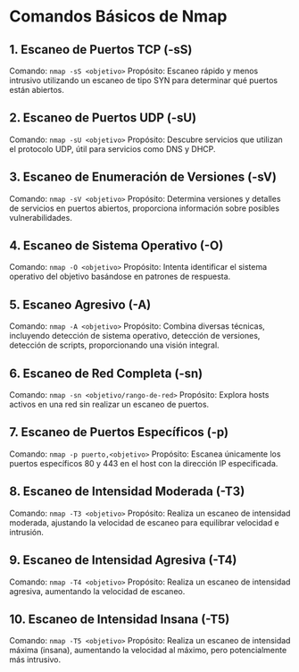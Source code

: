 # Comandos Básicos de Nmap

## 1. Escaneo de Puertos TCP (-sS)
   Comando: ```nmap -sS <objetivo>```
   Propósito: Escaneo rápido y menos intrusivo utilizando un escaneo de tipo SYN para determinar qué puertos están abiertos.

## 2. Escaneo de Puertos UDP (-sU)
   Comando: `nmap -sU <objetivo>`
   Propósito: Descubre servicios que utilizan el protocolo UDP, útil para servicios como DNS y DHCP.

## 3. Escaneo de Enumeración de Versiones (-sV)
   Comando: `nmap -sV <objetivo>`
   Propósito: Determina versiones y detalles de servicios en puertos abiertos, proporciona información sobre posibles vulnerabilidades.

## 4. Escaneo de Sistema Operativo (-O)
   Comando: `nmap -O <objetivo>`
   Propósito: Intenta identificar el sistema operativo del objetivo basándose en patrones de respuesta.

## 5. Escaneo Agresivo (-A)
   Comando: `nmap -A <objetivo>`
   Propósito: Combina diversas técnicas, incluyendo detección de sistema operativo, detección de versiones, detección de scripts, proporcionando una visión integral.

## 6. Escaneo de Red Completa (-sn)
   Comando: `nmap -sn <objetivo/rango-de-red>`
   Propósito: Explora hosts activos en una red sin realizar un escaneo de puertos.

## 7. Escaneo de Puertos Específicos (-p)
   Comando: `nmap -p puerto,<objetivo>`
   Propósito: Escanea únicamente los puertos específicos 80 y 443 en el host con la dirección IP especificada.

## 8. Escaneo de Intensidad Moderada (-T3)
   Comando: `nmap -T3 <objetivo>`
   Propósito: Realiza un escaneo de intensidad moderada, ajustando la velocidad de escaneo para equilibrar velocidad e intrusión.

## 9. Escaneo de Intensidad Agresiva (-T4)
   Comando: `nmap -T4 <objetivo>`
   Propósito: Realiza un escaneo de intensidad agresiva, aumentando la velocidad de escaneo.

## 10. Escaneo de Intensidad Insana (-T5)
   Comando: `nmap -T5 <objetivo>`
   Propósito: Realiza un escaneo de intensidad máxima (insana), aumentando la velocidad al máximo, pero potencialmente más intrusivo.
